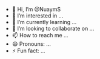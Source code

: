 - 👋 Hi, I’m @NuaymS
- 👀 I’m interested in ...
- 🌱 I’m currently learning ...
- 💞️ I’m looking to collaborate on ...
- 📫 How to reach me ...
- 😄 Pronouns: ...
- ⚡ Fun fact: ...

<!---
NuaymS/NuaymS is a ✨ special ✨ repository because its `README.md` (this file) appears on your GitHub profile.
You can click the Preview link to take a look at your changes.
--->
